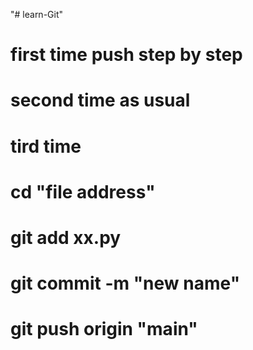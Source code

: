 "# learn-Git" 
# first time push step by step
# second time as usual
# tird time
# cd "file address"
# git add xx.py
# git commit -m "new name"
# git push origin "main"
